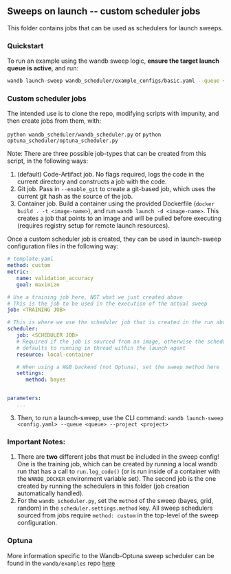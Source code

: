 ## Sweeps on launch -- custom scheduler jobs

This folder contains jobs that can be used as schedulers for launch sweeps. 

### Quickstart

To run an example using the wandb sweep logic, **ensure the target launch queue is active**, and run: 

```bash
wandb launch-sweep wandb_scheduler/example_configs/basic.yaml --queue <queue> --project <project>
```

### Custom scheduler jobs

The intended use is to clone the repo, modifying scripts with impunity, and then create jobs from them, with:

`python wandb_scheduler/wandb_scheduler.py` or `python optuna_scheduler/optuna_scheduler.py`

Note: There are three possible job-types that can be created from this script, in the following ways:
1. (default) Code-Artifact job. No flags required, logs the code in the current directory and constructs a job with the code.
2. Git job. Pass in `--enable_git` to create a git-based job, which uses the current git hash as the source of the job.
3. Container job. Build a container using the provided Dockerfile (`docker build . -t <image-name>`), and run `wandb launch -d <image-name>`. This creates a job that points to an image and will be pulled before executing (requires registry setup for remote launch resources).

Once a custom scheduler job is created, they can be used in launch-sweep configuration files in the following way:

```yaml
# template.yaml
method: custom
metric:
   name: validation_accuracy
   goal: maximize

# Use a training job here, NOT what we just created above
# This is the job to be used in the execution of the actual sweep
job: <TRAINING JOB>

# This is where we use the scheduler job that is created in the run above
scheduler:
   job: <SCHEDULER JOB>
   # Required if the job is sourced from an image, otherwise the scheduler
   # defaults to running in thread within the launch agent
   resource: local-container

   # When using a W&B backend (not Optuna), set the sweep method here
   settings:
      method: bayes


parameters:
   ...

```

3. Then, to run a launch-sweep, use the CLI command: 
   `wandb launch-sweep <config.yaml> --queue <queue> --project <project>`

### Important Notes: 

1. There are **two** different jobs that must be included in the sweep config! One is the training job, which can be created by running a local wandb run that has a call to `run.log_code()` (or is run inside of a container with the `WANDB_DOCKER` environment variable set). The second job is the one created by running the schedulers in this folder (job creation automatically handled). 
2. For the `wandb_scheduler.py`, set the `method` of the sweep (bayes, grid, random) in the `scheduler.settings.method` key. All sweep schedulers sourced from jobs require `method: custom` in the top-level of the sweep configuration.

### Optuna 

More information specific to the Wandb-Optuna sweep scheduler can be found in the `wandb/examples` repo [here](https://github.com/wandb/examples/launch/launch-sweeps/)
